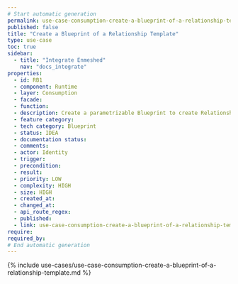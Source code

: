 ```yaml
---
# Start automatic generation
permalink: use-case-consumption-create-a-blueprint-of-a-relationship-template
published: false
title: "Create a Blueprint of a Relationship Template"
type: use-case
toc: true
sidebar:
  - title: "Integrate Enmeshed"
    nav: "docs_integrate"
properties:
  - id: RB1
  - component: Runtime
  - layer: Consumption
  - facade:
  - function:
  - description: Create a parametrizable Blueprint to create Relationship Templates with. This is used for creating specific business cards for Users.
  - feature category:
  - tech category: Blueprint
  - status: IDEA
  - documentation status:
  - comments:
  - actor: Identity
  - trigger:
  - precondition:
  - result:
  - priority: LOW
  - complexity: HIGH
  - size: HIGH
  - created_at:
  - changed_at:
  - api_route_regex:
  - published:
  - link: use-case-consumption-create-a-blueprint-of-a-relationship-template
require:
required_by:
# End automatic generation
---
```


{% include use-cases/use-case-consumption-create-a-blueprint-of-a-relationship-template.md %}
